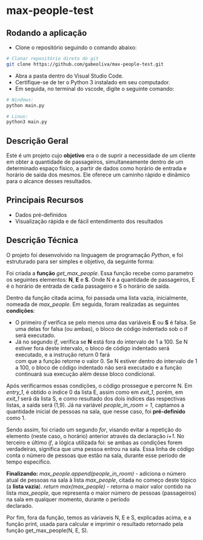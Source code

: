 # max-people-test

## Rodando  a aplicação

  - Clone o repositório seguindo o comando abaixo:
```bash
# Clonar repositório direto do git
git clone https://github.com/gabeoliva/max-people-test.git
``` 
  - Abra a pasta dentro do Visual Studio Code.
  - Certifique-se de ter o Python 3 instalado em seu computador.
  - Em seguida, no terminal do vscode, digite o seguinte comando:
```bash
# Windows:
python main.py
```
```bash
# Linux:
python3 main.py
```

## Descrição Geral

Este é um projeto cujo **objetivo** era o de suprir a necessidade de um cliente em obter a quantidade de passageiros, simultaneamente dentro de um determinado espaço físico, a partir de dados como horário de entrada e horário de saída dos mesmos. Ele oferece um caminho rápido e dinâmico para o alcance desses resultados.


## Principais Recursos

- Dados pré-definidos
- Visualização rápida e de fácil entendimento dos resultados


## Descrição Técnica

O projeto foi desenvolvido na linguagem de programação *Python*, e foi estruturado para ser simples e objetivo, da seguinte forma:

Foi criada a **função** *get_max_people*. Essa função recebe como parametro os seguintes elementos: **N**, **E** e **S**. Onde N é a quantidade de passageiros, E é o horário de entrada de cada passageiro e S o horário de saída.

Dentro da função citada acima, foi passada uma lista vazia, inicialmente, nomeada de *max_people*.
Em seguida, foram realizadas as seguintes **condições**:

  - O primeiro *if* verifica se pelo menos uma das variáveis **E** ou **S** é falsa. Se uma delas for falsa (ou ambas), o bloco de código indentado sob o if será executado.
  - Já no segundo *if*, verifica se **N** está fora do intervalo de 1 a 100. Se N estiver fora deste intervalo, o bloco de código indentado será executado, e a instrução return 0 fará   
    com que a função retorne o valor 0. Se N estiver dentro do intervalo de 1 a 100, o bloco de código indentado não será executado e a função continuará sua execução além desse bloco 
    condicional.

Após verificarmos essas condições, o código prossegue e percorre N. 
Em *entry_1*, é obtido o índice 0 da lista E, assim como em *exit_1*, porém, em *exit_1* será da lista S, e como resultado dos dois índices das respectivas listas, a saída será (1,9).
Já na variável *people_in_room = 1*, captamos a quantidade inicial de pessoas na sala, que nesse caso, foi **pré-definido** como 1. 

Sendo assim, foi criado um segundo *for*, visando evitar a repetição do elemento (neste caso, o horário) anterior através da declaração *i+1*.
No terceiro e último *if*, a lógica utilizada foi: se ambas as condições forem verdadeiras, significa que uma pessoa entrou na sala. Essa linha de código conta o número de pessoas que estão na sala, durante esse período de tempo específico.

**Finalizando:**
  *max_people.append(people_in_room)* - adiciona o número atual de pessoas na sala à lista *max_people*, citada no começo deste tópico (a **lista vazia**).
  *return max(max_people)* - retorna o maior valor contido na lista *max_people*, que representa o maior número de pessoas (passageiros) na sala em qualquer momento, durante o período    
  declarado.

  Por fim, fora da função, temos as váriaveis N, E e S, explicadas acima, e a função print, usada para calcular e imprimir o resultado retornado pela função get_max_people(N, E, S).

  













   
